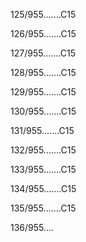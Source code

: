 125/955.......C15 


126/955.......C15 


127/955.......C15 


128/955.......C15 


129/955.......C15 


130/955.......C15 


131/955.......C15 


132/955.......C15 


133/955.......C15 


134/955.......C15 


135/955.......C15 


136/955.... 


